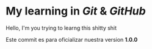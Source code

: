 # My learning in _Git_ & _GitHub_

Hello, I'm you trying to learng this shitty shit

Este commit es para oficializar nuestra version **1.0.0**
